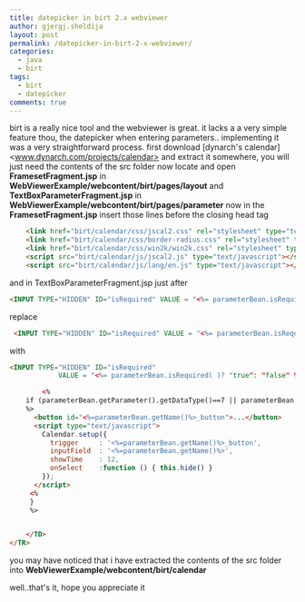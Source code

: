 ```yaml
---
title: datepicker in birt 2.x webviewer
author: gjergj.sheldija
layout: post
permalink: /datepicker-in-birt-2-x-webviewer/
categories:
  - java
  - birt
tags:
  - birt
  - datepicker
comments: true
---
```

birt is a really nice tool and the webviewer is great. it lacks a a very simple feature thou, the datepicker when entering parameters.. 
implementing it was a very straightforward process. 
first download [dynarch's calendar]<www.dynarch.com/projects/calendar> and extract it somewhere, you will just need the contents of the src folder 
now locate and open **FramesetFragment.jsp** in **WebViewerExample/webcontent/birt/pages/layout** 
and **TextBoxParameterFragment.jsp** in **WebViewerExample/webcontent/birt/pages/parameter**
now in the **FramesetFragment.jsp** insert those lines before the closing head tag

```html
    <link href="birt/calendar/css/jscal2.css" rel="stylesheet" type="text/css"></link >
    <link href="birt/calendar/css/border-radius.css" rel="stylesheet" type="text/css"></link>
    <link href="birt/calendar/css/win2k/win2k.css" rel="stylesheet" type="text/css"></link>
    <script src="birt/calendar/js/jscal2.js" type="text/javascript"></script>
    <script src="birt/calendar/js/lang/en.js" type="text/javascript"></script>
```

and in TextBoxParameterFragment.jsp just after

```html
<INPUT TYPE="HIDDEN" ID="isRequired" VALUE = "<%= parameterBean.isRequired( )? "true": "false" %>">
```

replace

```html
 <INPUT TYPE="HIDDEN" ID="isRequired" VALUE = "<%= parameterBean.isRequired( )? "true": "false" %>">
```

with

```html
<INPUT TYPE="HIDDEN" ID="isRequired"
            VALUE = "<%= parameterBean.isRequired( )? "true": "false" %>">

        <%
    if (parameterBean.getParameter().getDataType()==7 || parameterBean.getParameter().getDataType()==4) {
    %>
      <button id="<%=parameterBean.getName()%>_button">...</button>
      <script type="text/javascript">
        Calendar.setup({
          trigger     : '<%=parameterBean.getName()%>_button',
          inputField  : '<%=parameterBean.getName()%>',
          showTime    : 12,
          onSelect    :function () { this.hide() }
        });
      </script>
     <%
     }
     %>


    </TD>
</TR>
```

you may have noticed that i have extracted the contents of the src folder into **WebViewerExample/webcontent/birt/calendar**

well..that's it, hope you appreciate it
